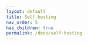 ```yaml
---
layout: default
title: Self-hosting
nav_order: 5
has_children: true
permalink: /docs/self-hosting
---
```

